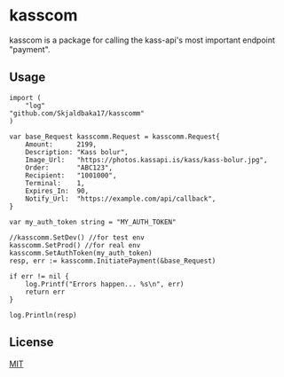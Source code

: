 # kasscom

kasscom is a package for calling the kass-api's most important endpoint "payment".

## Usage

```golang
import (
    "log"
"github.com/Skjaldbaka17/kasscomm"
)

var base_Request kasscomm.Request = kasscomm.Request{
    Amount:      2199,
    Description: "Kass bolur",
    Image_Url:   "https://photos.kassapi.is/kass/kass-bolur.jpg",
    Order:       "ABC123",
    Recipient:   "1001000",
    Terminal:    1,
    Expires_In:  90,
    Notify_Url:  "https://example.com/api/callback",
}

var my_auth_token string = "MY_AUTH_TOKEN"

//kasscomm.SetDev() //for test env
kasscomm.SetProd() //for real env
kasscomm.SetAuthToken(my_auth_token)
resp, err := kasscomm.InitiatePayment(&base_Request)

if err != nil {
    log.Printf("Errors happen... %s\n", err)
    return err
}

log.Println(resp)
```

## License
[MIT](https://choosealicense.com/licenses/mit/)